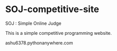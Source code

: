 # SOJ-competitive-site
SOJ : Simple Online Judge

This is a simple competitive programming website.

ashu6378.pythonanywhere.com
